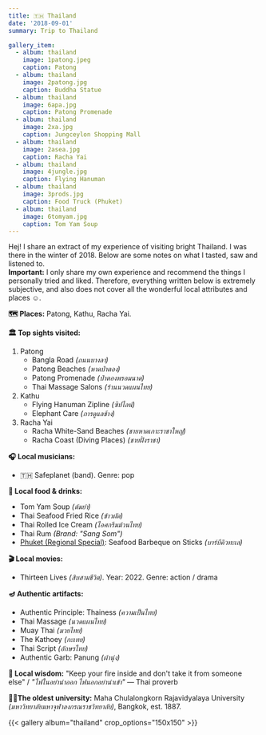 ```yaml
---
title: 🇹🇭 Thailand
date: '2018-09-01'
summary: Trip to Thailand

gallery_item:
  - album: thailand
    image: 1patong.jpeg
    caption: Patong 
  - album: thailand
    image: 2patong.jpg
    caption: Buddha Statue
  - album: thailand
    image: 6apa.jpg
    caption: Patong Promenade
  - album: thailand
    image: 2xa.jpg
    caption: Jungceylon Shopping Mall
  - album: thailand
    image: 2asea.jpg
    caption: Racha Yai
  - album: thailand
    image: 4jungle.jpg
    caption: Flying Hanuman
  - album: thailand
    image: 3prods.jpg
    caption: Food Truck (Phuket)
  - album: thailand
    image: 6tomyam.jpg
    caption: Tom Yam Soup
---
```

Hej! I share an extract of my experience of visiting bright Thailand. I was there in the winter of 2018. Below are some notes on what I tasted, saw and listened to.<br>
<b>Important:</b> I only share my own experience and recommend the things I personally tried and liked. Therefore, everything written below is extremely subjective, and also does not cover all the wonderful local attributes and places ☺️.

<b>🗺 Places:</b> Patong, Kathu, Racha Yai.<br>

<b>🏛 Top sights visited: </b>
1. Patong
    - Bangla Road <i>(ถนนบางลา)</i>
    - Patong Beaches <i>(หาดป่าตอง)</i>
    - Patong Promenade <i>(ป่าตองพรอมนาด)</i>
    - Thai Massage Salons <i>(ร้านนวดแผนไทย)</i>
2. Kathu
    - Flying Hanuman Zipline <i>(ซิปไลน์)</i>
    - Elephant Care <i>(การดูแลช้าง)</i>
3. Racha Yai
    - Racha White-Sand Beaches <i>(ชายหาดเกาะราชาใหญ่)</i>
    - Racha Coast (Diving Places) <i>(ชายฝั่งราชา)</i>

<b>🎧 Local musicians: </b>
- 🇹🇭 Safeplanet (band). Genre: pop

<b>🥘 Local food & drinks: </b>
- Tom Yam Soup <i>(ต้มยำ)</i>
- Thai Seafood Fried Rice <i>(ข้าวผัด)</i>
- Thai Rolled Ice Cream <i>(ไอศกรีมม้วนไทย)</i>
- Thai Rum <i>(Brand: "Sang Som")</i>
- <u>Phuket (Regional Special)</u>: Seafood Barbeque on Sticks <i>(บาร์บีคิวทะเล)</i>

<b>🎬 Local movies:</b>
-  Thirteen Lives <i>(สิบสามชีวิต)</i>. Year: 2022. Genre: action / drama

<b>🪔 Authentic artifacts:</b>
- Authentic Principle: Thainess <i>(ความเป็นไทย)</i>
- Thai Massage <i>(นวดแผนไทย)</i>
- Muay Thai <i>(มวยไทย)</i>
- The Kathoey <i>(กะเทย)</i>
- Thai Script <i>(อักษรไทย)</i>
- Authentic Garb: Panung <i>(ผ้านุ่ง)</i>


<b>🦉 Local wisdom:</b> "Keep your fire inside and don't take it from someone else" / <i>"ไฟในอย่านำออก ไฟนอกอย่านำเข้า"</i> — Thai proverb

<b>👨‍🎓The oldest university:</b> Maha Chulalongkorn Rajavidyalaya University <i>(มหาวิทยาลัยมหาจุฬาลงกรณราชวิทยาลัย)</i>, Bangkok, est. 1887. 

{{< gallery album="thailand" crop_options="150x150" >}}
   

